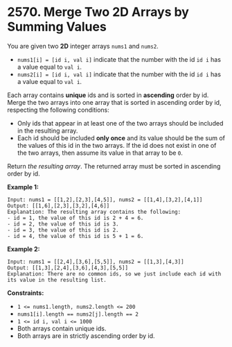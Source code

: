 # 2570. Merge Two 2D Arrays by Summing Values
You are given two **2D** integer arrays `nums1` and `nums2`.  
- `nums1[i] = [id i, val i]` indicate that the number with the id `id i` has a value equal to `val i`.  
- `nums2[i] = [id i, val i]` indicate that the number with the id `id i` has a value equal to `val i`.  

Each array contains **unique** ids and is sorted in **ascending** order by id. Merge the two arrays into one array that is sorted in ascending order by id, respecting the following conditions:  
- Only ids that appear in at least one of the two arrays should be included in the resulting array.  
- Each id should be included **only once** and its value should be the sum of the values of this id in the two arrays. If the id does not exist in one of the two arrays, then assume its value in that array to be `0`.  

Return *the resulting array*. The returned array must be sorted in ascending order by id.

**Example 1:**
```
Input: nums1 = [[1,2],[2,3],[4,5]], nums2 = [[1,4],[3,2],[4,1]]
Output: [[1,6],[2,3],[3,2],[4,6]]
Explanation: The resulting array contains the following:
- id = 1, the value of this id is 2 + 4 = 6.
- id = 2, the value of this id is 3.
- id = 3, the value of this id is 2.
- id = 4, the value of this id is 5 + 1 = 6.
```

**Example 2:**
```
Input: nums1 = [[2,4],[3,6],[5,5]], nums2 = [[1,3],[4,3]]
Output: [[1,3],[2,4],[3,6],[4,3],[5,5]]
Explanation: There are no common ids, so we just include each id with its value in the resulting list.
```

**Constraints:**
- `1 <= nums1.length, nums2.length <= 200`
- `nums1[i].length == nums2[j].length == 2`
- `1 <= id i, val i <= 1000`
- Both arrays contain unique ids.
- Both arrays are in strictly ascending order by id.
